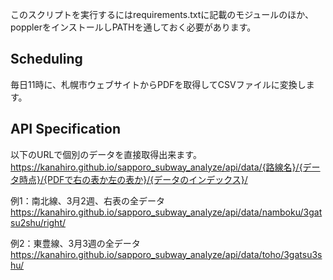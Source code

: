 このスクリプトを実行するにはrequirements.txtに記載のモジュールのほか、popplerをインストールしPATHを通しておく必要があります。

## Scheduling
毎日11時に、札幌市ウェブサイトからPDFを取得してCSVファイルに変換します。

## API Specification
以下のURLで個別のデータを直接取得出来ます。
https://kanahiro.github.io/sapporo_subway_analyze/api/data/{路線名}/{データ時点}/{PDFで右の表か左の表か}/{データのインデックス}/

例1：南北線、3月2週、右表の全データ
https://kanahiro.github.io/sapporo_subway_analyze/api/data/namboku/3gatsu2shu/right/

例2：東豊線、3月3週の全データ
https://kanahiro.github.io/sapporo_subway_analyze/api/data/toho/3gatsu3shu/
